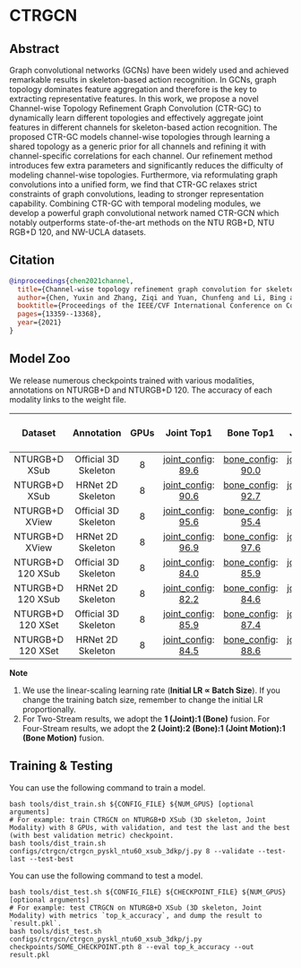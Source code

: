 # CTRGCN

## Abstract

Graph convolutional networks (GCNs) have been widely used and achieved remarkable results in skeleton-based action recognition. In GCNs, graph topology dominates feature aggregation and therefore is the key to extracting representative features. In this work, we propose a novel Channel-wise Topology Refinement Graph Convolution (CTR-GC) to dynamically learn different topologies and effectively aggregate joint features in different channels for skeleton-based action recognition. The proposed CTR-GC models channel-wise topologies through learning a shared topology as a generic prior for all channels and refining it with channel-specific correlations for each channel. Our refinement method introduces few extra parameters and significantly reduces the difficulty of modeling channel-wise topologies. Furthermore, via reformulating graph convolutions into a unified form, we find that CTR-GC relaxes strict constraints of graph convolutions, leading to stronger representation capability. Combining CTR-GC with temporal modeling modules, we develop a powerful graph convolutional network named CTR-GCN which notably outperforms state-of-the-art methods on the NTU RGB+D, NTU RGB+D 120, and NW-UCLA datasets.

## Citation

```BibTeX
@inproceedings{chen2021channel,
  title={Channel-wise topology refinement graph convolution for skeleton-based action recognition},
  author={Chen, Yuxin and Zhang, Ziqi and Yuan, Chunfeng and Li, Bing and Deng, Ying and Hu, Weiming},
  booktitle={Proceedings of the IEEE/CVF International Conference on Computer Vision},
  pages={13359--13368},
  year={2021}
}
```

## Model Zoo

We release numerous checkpoints trained with various modalities, annotations on NTURGB+D and NTURGB+D 120. The accuracy of each modality links to the weight file.

| Dataset | Annotation | GPUs | Joint Top1 | Bone Top1 | Joint Motion Top1 | Bone-Motion Top1 | Two-Stream Top1 | Four Stream Top1 |
| :---: | :---: | :---: | :---: | :---: | :---: | :---: | :---: | :---: |
| NTURGB+D XSub | Official 3D Skeleton | 8 | [joint_config](/configs/else/ctrgcntrgcn/ctrgcn_pyskl_ntu60_xsub_3dkp/j.py): [89.6](http://download.openmmlab.com/mmaction/pyskl/ckpt/ctrgcn/ctrgcn_pyskl_ntu60_xsub_3dkp/j.pth) | [bone_config](/configs/else/ctrgcntrgcn/ctrgcn_pyskl_ntu60_xsub_3dkp/b.py): [90.0](http://download.openmmlab.com/mmaction/pyskl/ckpt/ctrgcn/ctrgcn_pyskl_ntu60_xsub_3dkp/b.pth) | [joint_motion_config](/configs/else/ctrgcntrgcn/ctrgcn_pyskl_ntu60_xsub_3dkp/jm.py): [88.0](http://download.openmmlab.com/mmaction/pyskl/ckpt/ctrgcn/ctrgcn_pyskl_ntu60_xsub_3dkp/jm.pth) | [bone_motion_config](/configs/else/ctrgcntrgcn/ctrgcn_pyskl_ntu60_xsub_3dkp/bm.py): [87.5](http://download.openmmlab.com/mmaction/pyskl/ckpt/ctrgcn/ctrgcn_pyskl_ntu60_xsub_3dkp/bm.pth) | 91.5 | 92.1 |
| NTURGB+D XSub | HRNet 2D Skeleton | 8 | [joint_config](/configs/else/ctrgcntrgcn/ctrgcn_pyskl_ntu60_xsub_hrnet/j.py): [90.6](http://download.openmmlab.com/mmaction/pyskl/ckpt/ctrgcn/ctrgcn_pyskl_ntu60_xsub_hrnet/j.pth) | [bone_config](/configs/else/ctrgcntrgcn/ctrgcn_pyskl_ntu60_xsub_hrnet/b.py): [92.7](http://download.openmmlab.com/mmaction/pyskl/ckpt/ctrgcn/ctrgcn_pyskl_ntu60_xsub_hrnet/b.pth) | [joint_motion_config](/configs/else/ctrgcntrgcn/ctrgcn_pyskl_ntu60_xsub_hrnet/jm.py): [89.4](http://download.openmmlab.com/mmaction/pyskl/ckpt/ctrgcn/ctrgcn_pyskl_ntu60_xsub_hrnet/jm.pth) | [bone_motion_config](/configs/else/ctrgcntrgcn/ctrgcn_pyskl_ntu60_xsub_hrnet/bm.py): [90.3](http://download.openmmlab.com/mmaction/pyskl/ckpt/ctrgcn/ctrgcn_pyskl_ntu60_xsub_hrnet/bm.pth) | 93.3 | 93.6 |
| NTURGB+D XView | Official 3D Skeleton | 8 | [joint_config](/configs/else/ctrgcntrgcn/ctrgcn_pyskl_ntu60_xview_3dkp/j.py): [95.6](http://download.openmmlab.com/mmaction/pyskl/ckpt/ctrgcn/ctrgcn_pyskl_ntu60_xview_3dkp/j.pth) | [bone_config](/configs/else/ctrgcntrgcn/ctrgcn_pyskl_ntu60_xview_3dkp/b.py): [95.4](http://download.openmmlab.com/mmaction/pyskl/ckpt/ctrgcn/ctrgcn_pyskl_ntu60_xview_3dkp/b.pth) | [joint_motion_config](/configs/else/ctrgcntrgcn/ctrgcn_pyskl_ntu60_xview_3dkp/jm.py): [94.4](http://download.openmmlab.com/mmaction/pyskl/ckpt/ctrgcn/ctrgcn_pyskl_ntu60_xview_3dkp/jm.pth) | [bone_motion_config](/configs/else/ctrgcntrgcn/ctrgcn_pyskl_ntu60_xview_3dkp/bm.py): [93.6](http://download.openmmlab.com/mmaction/pyskl/ckpt/ctrgcn/ctrgcn_pyskl_ntu60_xview_3dkp/bm.pth) | 96.6 | 97.0 |
| NTURGB+D XView | HRNet 2D Skeleton | 8 | [joint_config](/configs/else/ctrgcntrgcn/ctrgcn_pyskl_ntu60_xview_hrnet/j.py): [96.9](http://download.openmmlab.com/mmaction/pyskl/ckpt/ctrgcn/ctrgcn_pyskl_ntu60_xview_hrnet/j.pth) | [bone_config](/configs/else/ctrgcntrgcn/ctrgcn_pyskl_ntu60_xview_hrnet/b.py): [97.6](http://download.openmmlab.com/mmaction/pyskl/ckpt/ctrgcn/ctrgcn_pyskl_ntu60_xview_hrnet/b.pth) | [joint_motion_config](/configs/else/ctrgcntrgcn/ctrgcn_pyskl_ntu60_xview_hrnet/jm.py): [94.8](http://download.openmmlab.com/mmaction/pyskl/ckpt/ctrgcn/ctrgcn_pyskl_ntu60_xview_hrnet/jm.pth) | [bone_motion_config](/configs/else/ctrgcntrgcn/ctrgcn_pyskl_ntu60_xview_hrnet/bm.py): [95.6](http://download.openmmlab.com/mmaction/pyskl/ckpt/ctrgcn/ctrgcn_pyskl_ntu60_xview_hrnet/bm.pth) | 98.4 | 98.4 |
| NTURGB+D 120 XSub | Official 3D Skeleton | 8 | [joint_config](/configs/else/ctrgcntrgcn/ctrgcn_pyskl_ntu120_xsub_3dkp/j.py): [84.0](http://download.openmmlab.com/mmaction/pyskl/ckpt/ctrgcn/ctrgcn_pyskl_ntu120_xsub_3dkp/j.pth) | [bone_config](/configs/else/ctrgcntrgcn/ctrgcn_pyskl_ntu120_xsub_3dkp/b.py): [85.9](http://download.openmmlab.com/mmaction/pyskl/ckpt/ctrgcn/ctrgcn_pyskl_ntu120_xsub_3dkp/b.pth) | [joint_motion_config](/configs/else/ctrgcntrgcn/ctrgcn_pyskl_ntu120_xsub_3dkp/jm.py): [81.1](http://download.openmmlab.com/mmaction/pyskl/ckpt/ctrgcn/ctrgcn_pyskl_ntu120_xsub_3dkp/jm.pth) | [bone_motion_config](/configs/else/ctrgcntrgcn/ctrgcn_pyskl_ntu120_xsub_3dkp/bm.py): [82.2](http://download.openmmlab.com/mmaction/pyskl/ckpt/ctrgcn/ctrgcn_pyskl_ntu120_xsub_3dkp/bm.pth) | 87.5 | 88.1 |
| NTURGB+D 120 XSub | HRNet 2D Skeleton | 8 | [joint_config](/configs/else/ctrgcntrgcn/ctrgcn_pyskl_ntu120_xsub_hrnet/j.py): [82.2](http://download.openmmlab.com/mmaction/pyskl/ckpt/ctrgcn/ctrgcn_pyskl_ntu120_xsub_hrnet/j.pth) | [bone_config](/configs/else/ctrgcntrgcn/ctrgcn_pyskl_ntu120_xsub_hrnet/b.py): [84.6](http://download.openmmlab.com/mmaction/pyskl/ckpt/ctrgcn/ctrgcn_pyskl_ntu120_xsub_hrnet/b.pth) | [joint_motion_config](/configs/else/ctrgcntrgcn/ctrgcn_pyskl_ntu120_xsub_hrnet/jm.py): [82.3](http://download.openmmlab.com/mmaction/pyskl/ckpt/ctrgcn/ctrgcn_pyskl_ntu120_xsub_hrnet/jm.pth) | [bone_motion_config](/configs/else/ctrgcntrgcn/ctrgcn_pyskl_ntu120_xsub_hrnet/bm.py): [82.1](http://download.openmmlab.com/mmaction/pyskl/ckpt/ctrgcn/ctrgcn_pyskl_ntu120_xsub_hrnet/bm.pth) | 85.8 | 86.6 |
| NTURGB+D 120 XSet | Official 3D Skeleton | 8 | [joint_config](/configs/else/ctrgcntrgcn/ctrgcn_pyskl_ntu120_xset_3dkp/j.py): [85.9](http://download.openmmlab.com/mmaction/pyskl/ckpt/ctrgcn/ctrgcn_pyskl_ntu120_xset_3dkp/j.pth) | [bone_config](/configs/else/ctrgcntrgcn/ctrgcn_pyskl_ntu120_xset_3dkp/b.py): [87.4](http://download.openmmlab.com/mmaction/pyskl/ckpt/ctrgcn/ctrgcn_pyskl_ntu120_xset_3dkp/b.pth) | [joint_motion_config](/configs/else/ctrgcntrgcn/ctrgcn_pyskl_ntu120_xset_3dkp/jm.py): [84.1](http://download.openmmlab.com/mmaction/pyskl/ckpt/ctrgcn/ctrgcn_pyskl_ntu120_xset_3dkp/jm.pth) | [bone_motion_config](/configs/else/ctrgcntrgcn/ctrgcn_pyskl_ntu120_xset_3dkp/bm.py): [83.9](http://download.openmmlab.com/mmaction/pyskl/ckpt/ctrgcn/ctrgcn_pyskl_ntu120_xset_3dkp/bm.pth) | 89.2 | 89.9 |
| NTURGB+D 120 XSet | HRNet 2D Skeleton | 8 | [joint_config](/configs/else/ctrgcntrgcn/ctrgcn_pyskl_ntu120_xset_hrnet/j.py): [84.5](http://download.openmmlab.com/mmaction/pyskl/ckpt/ctrgcn/ctrgcn_pyskl_ntu120_xset_hrnet/j.pth) | [bone_config](/configs/else/ctrgcntrgcn/ctrgcn_pyskl_ntu120_xset_hrnet/b.py): [88.6](http://download.openmmlab.com/mmaction/pyskl/ckpt/ctrgcn/ctrgcn_pyskl_ntu120_xset_hrnet/b.pth) | [joint_motion_config](/configs/else/ctrgcntrgcn/ctrgcn_pyskl_ntu120_xset_hrnet/jm.py): [85.6](http://download.openmmlab.com/mmaction/pyskl/ckpt/ctrgcn/ctrgcn_pyskl_ntu120_xset_hrnet/jm.pth) | [bone_motion_config](/configs/else/ctrgcntrgcn/ctrgcn_pyskl_ntu120_xset_hrnet/bm.py): [85.6](http://download.openmmlab.com/mmaction/pyskl/ckpt/ctrgcn/ctrgcn_pyskl_ntu120_xset_hrnet/bm.pth) | 89.0 | 90.1 |

**Note**

1. We use the linear-scaling learning rate (**Initial LR ∝ Batch Size**). If you change the training batch size, remember to change the initial LR proportionally.
2. For Two-Stream results, we adopt the **1 (Joint):1 (Bone)** fusion. For Four-Stream results, we adopt the **2 (Joint):2 (Bone):1 (Joint Motion):1 (Bone Motion)** fusion.


## Training & Testing

You can use the following command to train a model.

```shell
bash tools/dist_train.sh ${CONFIG_FILE} ${NUM_GPUS} [optional arguments]
# For example: train CTRGCN on NTURGB+D XSub (3D skeleton, Joint Modality) with 8 GPUs, with validation, and test the last and the best (with best validation metric) checkpoint.
bash tools/dist_train.sh configs/ctrgcn/ctrgcn_pyskl_ntu60_xsub_3dkp/j.py 8 --validate --test-last --test-best
```

You can use the following command to test a model.

```shell
bash tools/dist_test.sh ${CONFIG_FILE} ${CHECKPOINT_FILE} ${NUM_GPUS} [optional arguments]
# For example: test CTRGCN on NTURGB+D XSub (3D skeleton, Joint Modality) with metrics `top_k_accuracy`, and dump the result to `result.pkl`.
bash tools/dist_test.sh configs/ctrgcn/ctrgcn_pyskl_ntu60_xsub_3dkp/j.py checkpoints/SOME_CHECKPOINT.pth 8 --eval top_k_accuracy --out result.pkl
```

